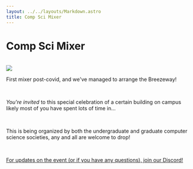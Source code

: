 ```yaml
---
layout: ../../layouts/Markdown.astro
title: Comp Sci Mixer
---
```


# Comp Sci Mixer

<br />

<img src="https://www.cs.mun.ca/~csclub/assets/posters/2022/mixer-nov2022/compsci-mixer-nov2022.jpg" class="mx-auto my-4 w-full max-w-[40rem]" />

<br />

First mixer post-covid, and we've managed to arrange the Breezeway!

<br />

_You're invited_ to this special celebration of a certain building on campus likely most of you have spent lots of time in...

<br />

This is being organized by both the undergraduate and graduate computer science societies, any and all are welcome to drop!

<br />

[For updates on the event (or if you have any questions), join our Discord!](https://discord.gg/kT3Az8c6?event=1036619998766043188)
